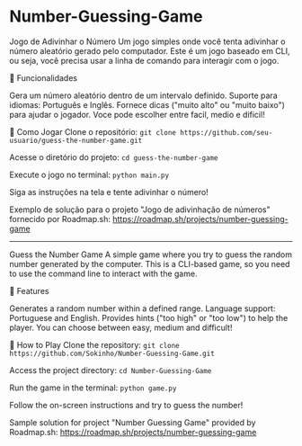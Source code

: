 # Number-Guessing-Game
Jogo de Adivinhar o Número
Um jogo simples onde você tenta adivinhar o número aleatório gerado pelo computador. Este é um jogo baseado em CLI, ou seja, você precisa usar a linha de comando para interagir com o jogo.

🌟 Funcionalidades

Gera um número aleatório dentro de um intervalo definido.
Suporte para idiomas: Português e Inglês.
Fornece dicas ("muito alto" ou "muito baixo") para ajudar o jogador.
Voce pode escolher entre facil, medio e dificil!

🚀 Como Jogar
Clone o repositório:
`git clone https://github.com/seu-usuario/guess-the-number-game.git`

Acesse o diretório do projeto:
`cd guess-the-number-game`

Execute o jogo no terminal:
`python main.py`

Siga as instruções na tela e tente adivinhar o número!

Exemplo de solução para o projeto "Jogo de adivinhação de números" fornecido por Roadmap.sh:
https://roadmap.sh/projects/number-guessing-game

------------------------------------------------------------------------------------------------------------

Guess the Number Game
A simple game where you try to guess the random number generated by the computer. This is a CLI-based game, so you need to use the command line to interact with the game.

🌟 Features

Generates a random number within a defined range.
Language support: Portuguese and English.
Provides hints ("too high" or "too low") to help the player.
You can choose between easy, medium and difficult!

🚀 How to Play
Clone the repository:
`git clone https://github.com/Sokinho/Number-Guessing-Game.git`

Access the project directory:
`cd Number-Guessing-Game`

Run the game in the terminal:
`python game.py`

Follow the on-screen instructions and try to guess the number!

Sample solution for project "Number Guessing Game" provided by Roadmap.sh:
https://roadmap.sh/projects/number-guessing-game
